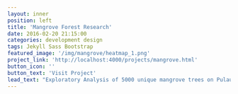 ```yaml
---
layout: inner
position: left
title: 'Mangrove Forest Research'
date: 2016-02-20 21:15:00
categories: development design
tags: Jekyll Sass Bootstrap
featured_image: '/img/mangrove/heatmap_1.png'
project_link: 'http://localhost:4000/projects/mangrove.html'
button_icon: ''
button_text: 'Visit Project'
lead_text: "Exploratory Analysis of 5000 unique mangrove trees on Pulau Ubin Island, Singapore."
---
```

